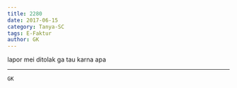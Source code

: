 ```yaml
---
title: 2280
date: 2017-06-15
category: Tanya-SC
tags: E-Faktur
author: GK
---
```


lapor mei ditolak ga tau karna apa

---



`GK`
